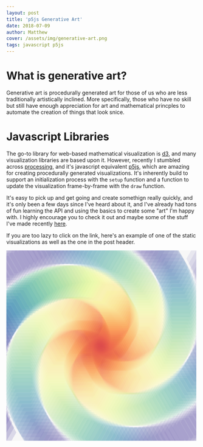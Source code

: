 ```yaml
---
layout: post
title: 'p5js Generative Art'
date: 2018-07-09
author: Matthew
cover: /assets/img/generative-art.png
tags: javascript p5js
---
```


# What is generative art?

Generative art is procedurally generated art for those of us who are less traditionally artistically inclined. More specifically, those who have no skill but still have enough appreciation for art and mathematical princples to automate the creation of things that look snice. 

# Javascript Libraries

The go-to library for web-based mathematical visualization is [d3](d3js.org), and many visualization libraries are based upon it. However, recently I stumbled across [processing](https://processing.org/), and it's javascript equivalent [p5js](https://p5js.org/), which are amazing for creating procedurally generated visualizations. It's inherently build to support an initialization process with the `setup` function and a function to update the visualization frame-by-frame with the `draw` function. 

It's easy to pick up and get going and create somethign really quickly, and it's only been a few days since I've heard about it, and I've already had tons of fun learning the API and using the basics to create some "art" I'm happy with. I highly encourage you to check it out and maybe some of the stuff I've made recently [here](http://worksofchart.com/generative-art/7.html). 

If you are too lazy to click on the link, here's an example of one of the static visualizations as well as the one in the post header. 

![](/assets/img/generative-art-2.png)

